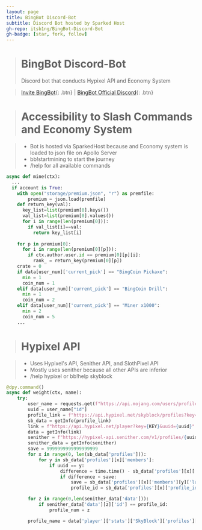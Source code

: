 ```yaml
---
layout: page
title: BingBot Discord-Bot
subtitle: Discord Bot hosted by Sparked Host
gh-repo: itsb1ng/BingBot-Discord-Bot
gh-badge: [star, fork, follow]
---
```

> # BingBot Discord-Bot
> Discord bot that conducts Hypixel API and Economy System

> [Invite BingBot](https://discord.com/api/oauth2/authorize?client_id=541682385151066112&permissions=8&scope=bot%20applications.commands){: .btn} | [BingBot Official Discord](https://discord.gg/d6TB9xUBgj){: .btn}


> # Accessibility to Slash Commands and Economy System

> - Bot is hosted via SparkedHost because and Economy system is loaded to json file on Apollo Server
> - bb!startmining to start the journey
> - /help for all available commands

```python
async def mine(ctx):
  ...
  if account is True:
    with open("storage/premium.json", "r") as premfile:
        premium = json.load(premfile)
    def return_key(val):
      key_list=list(premium[0].keys())
      val_list=list(premium[0].values())
      for i in range(len(premium[0])):
        if val_list[i]==val:
          return key_list[i]
          
    for p in premium[0]:
      for i in range(len(premium[0][p])):
        if ctx.author.user.id == premium[0][p][i]:
          rank_ = return_key(premium[0][p])
    crate = 0
    if data[user_num]['current_pick'] == "BingCoin Pickaxe":
      min = 1
      coin_num = 1
    elif data[user_num]['current_pick'] == "BingCoin Drill": 
      min = 1
      coin_num = 2
    elif data[user_num]['current_pick'] == "Miner x1000": 
      min = 2
      coin_num = 5
    ...
```

> # Hypixel API 

> - Uses Hypixel's API, Senither API, and SlothPixel API
> - Mostly uses senither because all other APIs are inferior 
> - /help hypixel or bb!help skyblock


```python
@dpy.command()
async def weight(ctx, name):
    try:
        user_name = requests.get(f"https://api.mojang.com/users/profiles/minecraft/{name}").json()
        uuid = user_name["id"]
        profile_link = f"https://api.hypixel.net/skyblock/profiles?key={KEY}&uuid={uuid}"
        sb_data = getInfo(profile_link)
        link = f"https://api.hypixel.net/player?key={KEY}&uuid={uuid}"
        data = getInfo(link)
        senither = f"https://hypixel-api.senither.com/v1/profiles/{uuid}?key={KEY}"
        senither_data = getInfo(senither)
        save = 9999999999999999999
        for x in range(0, len(sb_data['profiles'])):
            for y in sb_data['profiles'][x]['members']:
                if uuid == y:
                    difference = time.time() - sb_data['profiles'][x]['members'][y]['last_save']
                    if difference < save:
                        save = sb_data['profiles'][x]['members'][y]['last_save']
                        profile_id = sb_data['profiles'][x]['profile_id']

        for z in range(0,len(senither_data['data'])):
            if senither_data['data'][z]['id'] == profile_id:
                profile_num = z

        profile_name = data['player']['stats']['SkyBlock']['profiles'][profile_id]["cute_name"]
```

```python

```
